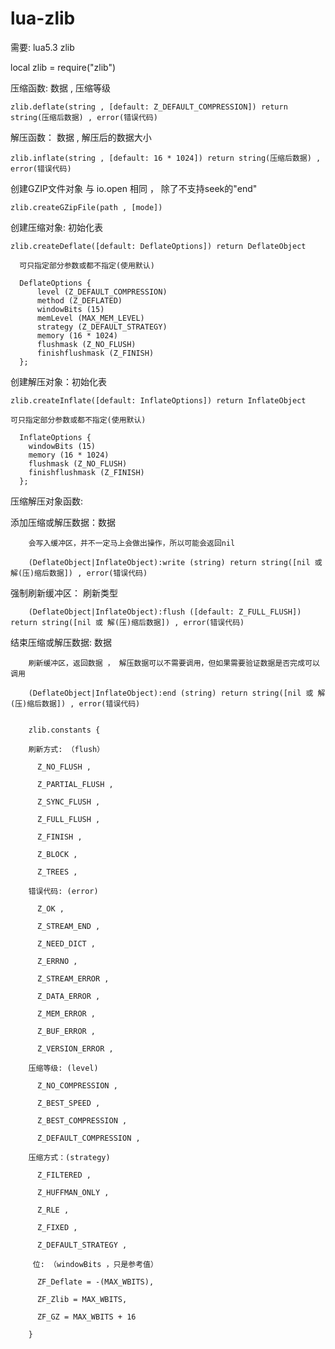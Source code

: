 # lua-zlib

需要:
  lua5.3
  zlib

local zlib = require("zlib")

压缩函数: 数据 , 压缩等级

	zlib.deflate(string , [default: Z_DEFAULT_COMPRESSION]) return string(压缩后数据) , error(错误代码)

解压函数： 数据 , 解压后的数据大小

	zlib.inflate(string , [default: 16 * 1024]) return string(压缩后数据) , error(错误代码)

创建GZIP文件对象 与 io.open 相同 ， 除了不支持seek的"end"

	zlib.createGZipFile(path , [mode])

创建压缩对象: 初始化表

	zlib.createDeflate([default: DeflateOptions]) return DeflateObject

	  可只指定部分参数或都不指定(使用默认)
  
	  DeflateOptions {
	      level (Z_DEFAULT_COMPRESSION)
	      method (Z_DEFLATED)
	      windowBits (15)
	      memLevel (MAX_MEM_LEVEL)
	      strategy (Z_DEFAULT_STRATEGY)
	      memory (16 * 1024)
	      flushmask (Z_NO_FLUSH)
	      finishflushmask (Z_FINISH)
	  };

创建解压对象：初始化表

	zlib.createInflate([default: InflateOptions]) return InflateObject

  	可只指定部分参数或都不指定(使用默认)
  
	  InflateOptions {
	    windowBits (15)
	    memory (16 * 1024)
	    flushmask (Z_NO_FLUSH)
	    finishflushmask (Z_FINISH)
	  };


压缩解压对象函数:

  添加压缩或解压数据：数据
  
    	会写入缓冲区，并不一定马上会做出操作，所以可能会返回nil
    
    	(DeflateObject|InflateObject):write (string) return string([nil 或 解(压)缩后数据]) , error(错误代码)
  
  
  强制刷新缓冲区： 刷新类型
  
    	(DeflateObject|InflateObject):flush ([default: Z_FULL_FLUSH])  return string([nil 或 解(压)缩后数据]) , error(错误代码)
  
  
  结束压缩或解压数据: 数据
  
    	刷新缓冲区，返回数据 ， 解压数据可以不需要调用，但如果需要验证数据是否完成可以调用
	
		(DeflateObject|InflateObject):end (string) return string([nil 或 解(压)缩后数据]) , error(错误代码)


		zlib.constants {

		刷新方式: （flush）

		  Z_NO_FLUSH ,

		  Z_PARTIAL_FLUSH ,

		  Z_SYNC_FLUSH ,

		  Z_FULL_FLUSH ,

		  Z_FINISH ,

		  Z_BLOCK ,

		  Z_TREES ,

		错误代码: (error)

		  Z_OK ,

		  Z_STREAM_END ,

		  Z_NEED_DICT ,

		  Z_ERRNO ,

		  Z_STREAM_ERROR ,

		  Z_DATA_ERROR ,

		  Z_MEM_ERROR ,

		  Z_BUF_ERROR ,

		  Z_VERSION_ERROR ,

		压缩等级: (level)

		  Z_NO_COMPRESSION ,

		  Z_BEST_SPEED ,

		  Z_BEST_COMPRESSION ,

		  Z_DEFAULT_COMPRESSION ,

		压缩方式：(strategy)

		  Z_FILTERED ,

		  Z_HUFFMAN_ONLY ,

		  Z_RLE ,

		  Z_FIXED ,

		  Z_DEFAULT_STRATEGY ,

		 位: （windowBits ，只是参考值）

		  ZF_Deflate = -(MAX_WBITS),

		  ZF_Zlib = MAX_WBITS,

		  ZF_GZ = MAX_WBITS + 16

		}
